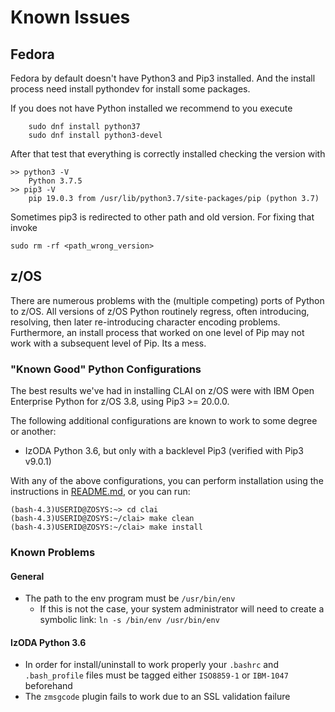 # Known Issues

## Fedora

Fedora by default doesn't have Python3 and Pip3 installed. And the install process need install pythondev for install some packages.

If you does not have Python installed we recommend to you execute

```commandline
    sudo dnf install python37
    sudo dnf install python3-devel
```

After that test that everything is correctly installed checking the version with

```commandline
>> python3 -V 
    Python 3.7.5
>> pip3 -V
    pip 19.0.3 from /usr/lib/python3.7/site-packages/pip (python 3.7)
```

Sometimes pip3 is redirected to other path and old version. For fixing that invoke

```commandline
sudo rm -rf <path_wrong_version>
```

## z/OS

There are numerous problems with the (multiple competing) ports of Python to
z/OS.  All versions of z/OS Python routinely regress, often introducing,
resolving, then later re-introducing character encoding problems.  Furthermore,
an install process that worked on one level of Pip may not work with a
subsequent level of Pip.  Its a mess.

### "Known Good" Python Configurations

The best results we've had in installing CLAI on z/OS were with IBM Open
Enterprise Python for z/OS 3.8, using Pip3 >= 20.0.0.

The following additional configurations are known to work to some degree or
another:

+ IzODA Python 3.6, but only with a backlevel Pip3 (verified with Pip3 v9.0.1)

With any of the above configurations, you can perform installation using the
instructions in [README.md](README.md), or you can run:

```commandline
(bash-4.3)USERID@ZOSYS:~> cd clai
(bash-4.3)USERID@ZOSYS:~/clai> make clean
(bash-4.3)USERID@ZOSYS:~/clai> make install
```

### Known Problems

#### General

+ The path to the env program must be `/usr/bin/env`
  - If this is not the case, your system administrator will need to create a symbolic link: `ln -s /bin/env /usr/bin/env`

#### IzODA Python 3.6

+ In order for install/uninstall to work properly your `.bashrc` and
  `.bash_profile` files must be tagged either `ISO8859-1` or `IBM-1047`
  beforehand
+ The `zmsgcode` plugin fails to work due to an SSL validation failure
